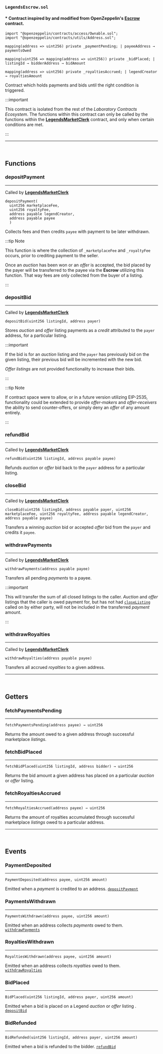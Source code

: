 ### `LegendsEscrow.sol`

#### &ast; Contract inspired by and modified from OpenZeppelin's [**Escrow**](https://docs.openzeppelin.com/contracts/4.x/api/utils#Escrow) contract.

``` sol title="imports  | pragma solidity 0.8.4"
import "@openzeppelin/contracts/access/Ownable.sol";
import "@openzeppelin/contracts/utils/Address.sol";
```

```sol title="Private State Variables"
mapping(address => uint256) private _paymentPending; | payeeAddress → paymentsOwed

mapping(uint256 => mapping(address => uint256)) private _bidPlaced; | listingId → bidderAddress → bidAmount

mapping(address => uint256) private _royaltiesAccrued; | legendCreator → royaltiesAmount
```

Contract which holds payments and bids until the right condition is triggered. 

:::important

This contract is isolated from the rest of the *Laboratory Contracts Ecosystem*. The functions within this contract can only be called by the functions within the [**LegendsMarketClerk**](./LegendsMarketClerk) contract, and only when certain conditions are met.

:::

---
<br/>

## Functions

### depositPayment
---

Called by [**LegendsMarketClerk**](./LegendsMarketClerk#_asynctransfer)

``` sol title="depositPayment | public"
depositPayment(
  uint256 marketplaceFee, 
  uint256 royaltyFee, 
  address payable legendCreator, 
  address payable payee
  )
```

Collects fees and then credits `payee` with payment to be later withdrawn.

:::tip Note

This function is where the collection of `_marketplaceFee` and `_royaltyFee` occurs, prior to crediting payment to the seller. 

Once an *auction* has been won or an *offer* is accepted, the bid placed by the payer will be transferred to the payee via the **Escrow** utilizing this function. That way fees are only collected from the buyer of a listing.

:::

### depositBid
---

Called by [**LegendsMarketClerk**](./LegendsMarketClerk#_asynctransferbid)


``` sol title="depositBid | public"
depositBid(uint256 listingId, address payer) 
```
Stores *auction* and *offer* listing payments as a *credit* attributed to the `payer` address, for a particular listing.

:::important

If the bid is for an *auction* listing and the `payer` has previously bid on the given listing, their previous bid will be incremented with the new bid.

*Offer listings* are not provided functionality to increase their bids.

:::

:::tip Note

If contract space were to allow, or in a future version utilizing EIP-2535, functionality could be extended to provide *offer-makers* and *offer-receivers* the ability to send counter-offers, or simply deny an *offer* of any amount entirely.
     
:::

         

### refundBid
---

Called by [**LegendsMarketClerk**](./LegendsMarketClerk#_refundbid)


``` sol title="refundBid | public"
refundBid(uint256 listingId, address payable payee)
```
Refunds *auction* or *offer* bid back to the `payer` address for a particular listing.

### closeBid
---

Called by [**LegendsMarketClerk**](./LegendsMarketClerk#_closebid)

``` sol title="closeBid | public"
closeBid(uint256 listingId, address payable payer, uint256 marketplaceFee, uint256 royaltyFee, address payable legendCreator, address payable payee)
```

Transfers a winning *auction* bid or accepted *offer* bid from the `payer` and credits it `payee`. 

### withdrawPayments
---

Called by [**LegendsMarketClerk**](./LegendsMarketClerk#_withdrawpayments)


``` sol title="withdrawPayments | external"
withdrawPayments(address payable payee)
```

Transfers all pending *payments* to a payee. 

:::important

This will transfer the sum of all closed listings to the caller. *Auction* and *offer* listings that the caller is owed payment for, but has not had [`closeListing`](../LegendsMarketplace#closelisting) called on by either party, will not be included in the transferred *payment* amount.

:::

### withdrawRoyalties
---

Called by [**LegendsMarketClerk**](./LegendsMarketClerk#_withdrawroyalties)


``` sol title="withdrawRoyalties | external"
withdrawRoyalties(address payable payee)
```

Transfers all accrued *royalties* to a given address. 

---

<br/>

## Getters

### fetchPaymentsPending
---

``` sol title="fetchPaymentsPending | public"
fetchPaymentsPending(address payee) → uint256
```

Returns the amount owed to a given address through successful marketplace *listings*.

### fetchBidPlaced
---

``` sol title="fetchBidPlaced | public"
fetchBidPlaced(uint256 listingId, address bidder) → uint256
```

Returns the bid amount a given address has placed on a particular *auction* or *offer* listing.

### fetchRoyaltiesAccrued
---

``` sol title="fetchRoyaltiesAccrued | public"
fetchRoyaltiesAccrued(address payee) → uint256
```

Returns the amount of royalties accumulated through successful marketplace *listings* owed to a particular address.


---
<br/>

## Events 

### PaymentDeposited
---

``` sol title="PaymentDeposited"
PaymentDeposited(address payee, uint256 amount)
```


Emitted when a *payment* is credited to an address.
[`depositPayment`](#depositpayment)

### PaymentsWithdrawn
---

``` sol title="PaymentsWithdrawn"
PaymentsWithdrawn(address payee, uint256 amount)
```


Emitted when an address collects *payments* owed to them.
[`withdrawPayments`](#withdrawpayments)

### RoyaltiesWithdrawn
---

``` sol title="RoyaltiesWithdrawn"
RoyaltiesWithdrawn(address payee, uint256 amount)
```


Emitted when an address collects *royalties* owed to them.
[`withdrawRoyalties`](#withdrawroyalties)

### BidPlaced
---

``` sol title="BidPlaced"
BidPlaced(uint256 listingId, address payer, uint256 amount)
```


Emitted when a bid is placed on a Legend *auction* or *offer* listing .
[`depositBid`](#depositbid)

### BidRefunded
---

``` sol title="BidRefunded"
BidRefunded(uint256 listingId, address payer, uint256 amount)
```


Emitted when a bid is refunded to the bidder.
[`refundBid`](#refundbid)



